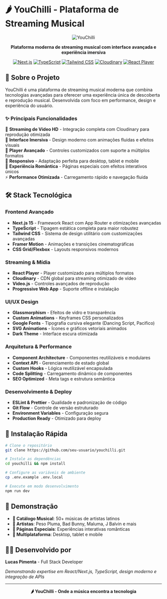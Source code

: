 # 🌶️ YouChilli - Plataforma de Streaming Musical

<div align="center">

![YouChilli](https://img.shields.io/badge/YouChilli-Streaming%20Platform-FF0000?style=for-the-badge&logo=music&logoColor=white)

**Plataforma moderna de streaming musical com interface avançada e experiência imersiva**

[![Next.js](https://img.shields.io/badge/Next.js-15-black?style=flat-square&logo=next.js)](https://nextjs.org/)
[![TypeScript](https://img.shields.io/badge/TypeScript-5.0-blue?style=flat-square&logo=typescript)](https://www.typescriptlang.org/)
[![Tailwind CSS](https://img.shields.io/badge/Tailwind-CSS-38B2AC?style=flat-square&logo=tailwind-css)](https://tailwindcss.com/)
[![Cloudinary](https://img.shields.io/badge/Cloudinary-Video-orange?style=flat-square&logo=cloudinary)](https://cloudinary.com/)
[![React Player](https://img.shields.io/badge/React-Player-61DAFB?style=flat-square&logo=react)](https://www.npmjs.com/package/react-player)

</div>

## 🎯 Sobre o Projeto

YouChilli é uma plataforma de streaming musical moderna que combina tecnologias avançadas para oferecer uma experiência única de descoberta e reprodução musical. Desenvolvida com foco em performance, design e experiência do usuário.

### ✨ Principais Funcionalidades

🎥 **Streaming de Vídeo HD** - Integração completa com Cloudinary para reprodução otimizada  
🎨 **Interface Imersiva** - Design moderno com animações fluidas e efeitos visuais  
🎵 **Player Avançado** - Controles customizados com suporte a múltiplos formatos  
📱 **Responsivo** - Adaptação perfeita para desktop, tablet e mobile  
🌟 **Experiência Romântica** - Páginas especiais com efeitos interativos únicos  
⚡ **Performance Otimizada** - Carregamento rápido e navegação fluida  

## 🛠️ Stack Tecnológica

### **Frontend Avançado**
- **Next.js 15** - Framework React com App Router e otimizações avançadas
- **TypeScript** - Tipagem estática completa para maior robustez
- **Tailwind CSS** - Sistema de design utilitário com customizações avançadas
- **Framer Motion** - Animações e transições cinematográficas
- **CSS Grid/Flexbox** - Layouts responsivos modernos

### **Streaming & Mídia**
- **React Player** - Player customizado para múltiplos formatos
- **Cloudinary** - CDN global para streaming otimizado de vídeo
- **Video.js** - Controles avançados de reprodução
- **Progressive Web App** - Suporte offline e instalação

### **UI/UX Design**
- **Glassmorphism** - Efeitos de vidro e transparência
- **Custom Animations** - Keyframes CSS personalizados
- **Google Fonts** - Tipografia cursiva elegante (Dancing Script, Pacifico)
- **SVG Animations** - Ícones e gráficos vetoriais animados
- **Dark Theme** - Interface escura otimizada

### **Arquitetura & Performance**
- **Component Architecture** - Componentes reutilizáveis e modulares
- **Context API** - Gerenciamento de estado global
- **Custom Hooks** - Lógica reutilizável encapsulada
- **Code Splitting** - Carregamento dinâmico de componentes
- **SEO Optimized** - Meta tags e estrutura semântica

### **Desenvolvimento & Deploy**
- **ESLint & Prettier** - Qualidade e padronização de código
- **Git Flow** - Controle de versão estruturado
- **Environment Variables** - Configuração segura
- **Production Ready** - Otimizado para deploy

## 🚀 Instalação Rápida

```bash
# Clone o repositório
git clone https://github.com/seu-usuario/youchilli.git

# Instale as dependências
cd youchilli && npm install

# Configure as variáveis de ambiente
cp .env.example .env.local

# Execute em modo desenvolvimento
npm run dev
```

## 🎨 Demonstração

- **🎵 Catálogo Musical**: 50+ músicas de artistas latinos
- **🎤 Artistas**: Peso Pluma, Bad Bunny, Maluma, J Balvin e mais
- **🌟 Páginas Especiais**: Experiências interativas românticas
- **📱 Multiplataforma**: Desktop, tablet e mobile

## 👨‍💻 Desenvolvido por

**Lucas Pimenta** - Full Stack Developer

*Demonstrando expertise em React/Next.js, TypeScript, design moderno e integração de APIs*

---

<div align="center">

**🌶️ YouChilli - Onde a música encontra a tecnologia**

</div>
